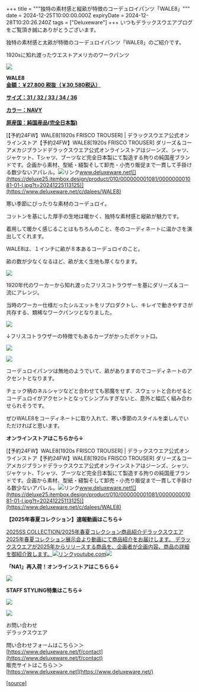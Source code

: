 +++
title = """独特の素材感と縦畝が特徴のコーデュロイパンツ「WALE8」"""
date = 2024-12-25T10:00:00.000Z
expiryDate = 2024-12-28T10:20:26.240Z
tags = ["Deluxeware"]
+++
いつもデラックスウエアブログをご覧頂き誠にありがとうございます。

独特の素材感と太畝が特徴のコーデュロイパンツ「WALE8」のご紹介です。

1920sに知れ渡ったウエストアメリカのワークパンツ

[![](https://stat.ameba.jp/user_images/20241225/15/deluxeware/97/aa/j/o0800080015525520139.jpg)](https://stat.ameba.jp/user_images/20241225/15/deluxeware/97/aa/j/o0800080015525520139.jpg)

**WALE8**  
**[金額：￥27,800 税抜（￥30,580税込）](https://www.deluxeware.net/c/dalees/WALE8)**

**[サイズ：31 / 32 / 33 / 34 / 36](https://www.deluxeware.net/c/dalees/WALE8)**

**[カラー：NAVY](https://www.deluxeware.net/c/dalees/WALE8)**

**[原産国：純国産品(完全日本製)](https://www.deluxeware.net/c/dalees/WALE8)**

[【予約24FW】WALE8\[1920s FRISCO TROUSER\] | デラックスウエア公式オンラインストア【予約24FW】WALE8\[1920s FRISCO TROUSER\] ダリーズ＆コー アメカジブランドデラックスウエア公式オンラインストアはジーンズ、シャツ、ジャケット、Tシャツ、ブーツなど完全日本製にて製造する拘りの純国産ブランドです。企画から素材、型紙・縫製そして卸売・小売り販促まで一貫して手掛ける数少ないアパレル。![リンク](https://c.stat100.ameba.jp/ameblo/symbols/v3.20.0/svg/gray/editor_link.svg)www.deluxeware.net![](https://deluxe25.itembox.design/product/010/000000001081/000000001081-01-l.jpg?t=20241225113125)](https://www.deluxeware.net/c/dalees/WALE8)

寒い季節にぴったりな素材のコーデュロイ。

コットンを基にした厚手の生地は暖かく、独特な素材感と縦畝が魅力です。

着用して暖かく感じることはもちろんのこと、冬のコーディネートに温かさを演出してくれます。

WALE8は、１インチに畝が８本あるコーデュロイのこと。

畝の数が少なくなるほど、畝が太く生地も厚くなります。

[![](https://stat.ameba.jp/user_images/20241225/16/deluxeware/2d/02/j/o0800080015525527411.jpg)](https://stat.ameba.jp/user_images/20241225/16/deluxeware/2d/02/j/o0800080015525527411.jpg)

1920年代のワーカーから知れ渡ったフリスコトラウザーを基にダリーズ＆コー流にアレンジ。

当時のワーカー仕様だったシルエットをリプロダクトし、キレイで動きやすさが共存する、類稀なワークパンツとなりました。

[![](https://stat.ameba.jp/user_images/20241225/16/deluxeware/10/71/j/o0800080015525528607.jpg)](https://stat.ameba.jp/user_images/20241225/16/deluxeware/10/71/j/o0800080015525528607.jpg)

↓フリスコトラウザーの特徴でもあるカーブがかったポケット口。

[![](https://stat.ameba.jp/user_images/20241225/16/deluxeware/89/b0/j/o0800080015525527052.jpg)](https://stat.ameba.jp/user_images/20241225/16/deluxeware/89/b0/j/o0800080015525527052.jpg)

[![](https://stat.ameba.jp/user_images/20241212/17/deluxeware/c6/27/j/o0800080015520694551.jpg)](https://stat.ameba.jp/user_images/20241212/17/deluxeware/c6/27/j/o0800080015520694551.jpg)

コーデュロイパンツは無地のようでいて、畝がありますのでコーディネートのアクセントとなります。

チェック柄のネルシャツなどと合わせても邪魔をせず、スウェットと合わせるとコーデュロイがアクセントとなってシンプルすぎないと、意外と幅広く組み合わせられそうです。

ぜひWALE8をコーディネートに取り入れて、寒い季節のスタイルを楽しんでいただければと思います。

**オンラインストアはこちらから↓**

[【予約24FW】WALE8\[1920s FRISCO TROUSER\] | デラックスウエア公式オンラインストア【予約24FW】WALE8\[1920s FRISCO TROUSER\] ダリーズ＆コー アメカジブランドデラックスウエア公式オンラインストアはジーンズ、シャツ、ジャケット、Tシャツ、ブーツなど完全日本製にて製造する拘りの純国産ブランドです。企画から素材、型紙・縫製そして卸売・小売り販促まで一貫して手掛ける数少ないアパレル。![リンク](https://c.stat100.ameba.jp/ameblo/symbols/v3.20.0/svg/gray/editor_link.svg)www.deluxeware.net![](https://deluxe25.itembox.design/product/010/000000001081/000000001081-01-l.jpg?t=20241225113125)](https://www.deluxeware.net/c/dalees/WALE8)

**【2025年春夏コレクション】速報動画はこちら↓**

[2025SS COLLECTION/2025年春夏コレクション商品紹介デラックスウエア2025年春夏コレクション展示会より動画にて商品紹介をお届けします。 デラックスウエアが2025年からリリースする商品を、企画者が企画内容、商品の詳細を御紹介致します。![リンク](https://c.stat100.ameba.jp/ameblo/symbols/v3.20.0/svg/gray/editor_link.svg)youtube.com![](https://i.ytimg.com/vi/A71qJSd2lh4/hqdefault.jpg?sqp=-oaymwEXCOADEI4CSFryq4qpAwkIARUAAIhCGAE=&rs=AOn4CLAjvDtZHCLmch_wfz5qqtOMUoi28A&days_since_epoch=20082)](https://youtube.com/playlist?list=PLmcuUjZ67rhnclr762_W-zDg7FyyrNvqF&si=zxQdtUX_mgfBhWLW)

**「NA1」再入荷！オンラインストアはこちらら↓**

[![](https://stat.ameba.jp/user_images/20241224/10/deluxeware/90/fc/j/o1200050015524983776.jpg?caw=800)](https://www.deluxeware.net/c/dalees/NA1)

**STAFF STYLING特集はこちら↓**

[![](https://stat.ameba.jp/user_images/20241205/11/deluxeware/42/a2/j/o1200050015517935293.jpg?caw=800)](https://www.deluxeware.net/f/styling)

[![](https://stat.ameba.jp/user_images/20240315/15/deluxeware/04/7f/j/o0800026015413271803.jpg?caw=800)](https://www.instagram.com/deluxeware/?hl=ja)

お問い合わせ  
デラックスウエア

問い合わせフォームはこちら＞＞  
[https://www.deluxeware.net/f/contact](https://www.deluxeware.net/f/contact)  
販売サイトはこちら＞＞  
[https://www.deluxeware.net](https://www.deluxeware.net/)

[[source]](https://ameblo.jp/deluxeware/entry-12879943214.html)

